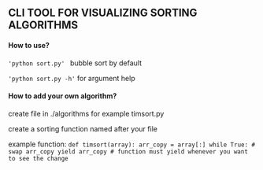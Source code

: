## CLI TOOL FOR VISUALIZING SORTING ALGORITHMS

#### How to use?

`'python sort.py' ` bubble sort by default

`'python sort.py -h'` for argument help 

#### How to add your own algorithm?

create file in ./algorithms for example timsort.py

create a sorting function named after your file

example function:
`
def timsort(array):
  arr_copy = array[:]
  while True:
    # swap arr_copy
    yield arr_copy # function must yield whenever you want to see the change
`
